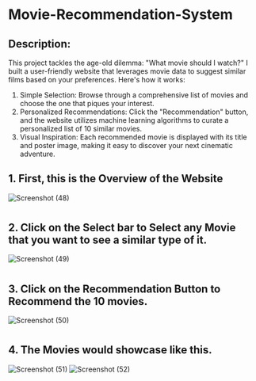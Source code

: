 # Movie-Recommendation-System

## Description:

This project tackles the age-old dilemma: "What movie should I watch?" I built a user-friendly website that leverages movie data to suggest similar films based on your preferences. Here's how it works:

1. Simple Selection: Browse through a comprehensive list of movies and choose the one that piques your interest.
2. Personalized Recommendations: Click the "Recommendation" button, and the website utilizes machine learning algorithms to curate a personalized list of 10 similar movies.
3. Visual Inspiration: Each recommended movie is displayed with its title and poster image, making it easy to discover your next cinematic adventure.
## 1. First, this is the Overview of the Website
![Screenshot (48)](https://github.com/T-usharrr/Hotel-Booking-Analysis/assets/115540350/512c08ac-2348-43de-94bb-84ddf2491588)
#
## 2. Click on the Select bar to Select any Movie that you want to see a similar type of it.
![Screenshot (49)](https://github.com/T-usharrr/Hotel-Booking-Analysis/assets/115540350/0c3a9928-8321-46fd-a184-9ade077d1274)
#
## 3. Click on the Recommendation Button to Recommend the 10 movies.
![Screenshot (50)](https://github.com/T-usharrr/Hotel-Booking-Analysis/assets/115540350/972120a0-288c-40de-ad2a-9a79c13b2d23)
#
## 4. The Movies would showcase like this.
![Screenshot (51)](https://github.com/T-usharrr/Hotel-Booking-Analysis/assets/115540350/76a1d2d3-e892-40d5-97e9-717f802563e1)
![Screenshot (52)](https://github.com/T-usharrr/Hotel-Booking-Analysis/assets/115540350/a9275ad6-3a02-4423-9884-8566096743e9)
#
